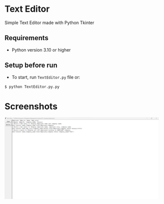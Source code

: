 # Text Editor
Simple Text Editor made with Python Tkinter

## Requirements
- Python version 3.10 or higher

## Setup before run

- To start, run `TextEditor.py` file or:
```bash
$ python TextEditor.py.py
```

# Screenshots
![TextEditor](./TextEditor.png)